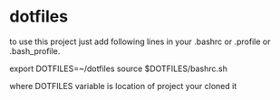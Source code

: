 # dotfiles
to use this project just add following lines in your .bashrc or .profile or .bash_profile.

export DOTFILES=~/dotfiles
source $DOTFILES/bashrc.sh


where DOTFILES variable is location of project your cloned it
